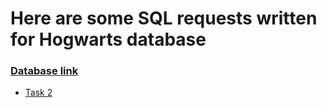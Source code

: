 <h1>Here are some SQL requests written for Hogwarts database</h1>
<h3><a href="https://drive.google.com/drive/u/3/folders/1MC0AttnmlAmugifFlX3hG6pssYZDqpPB">Database link</a></h3>
<ul>
  <li><a href="https://docs.google.com/document/d/1WZdhntcrUsWPAjKs5X6GdM9ZbyNwzrfFjSmI127KXxc/edit?usp=sharing>Task 1</a></li>
  <li><a href="https://docs.google.com/document/d/1QtuaGpK64cNyGNikgTw8BIJovDrSB4zj4YdAIvicXu4/edit?usp=sharing>Task 2</a></li>
</ul>
